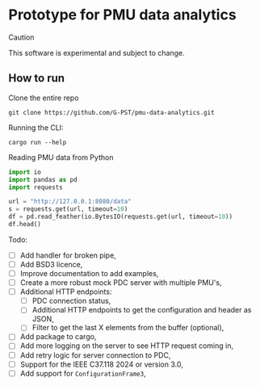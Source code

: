 # Prototype for PMU data analytics
> [!CAUTION]
> This software is experimental and subject to change.

## How to run

Clone the entire repo

```console
git clone https://github.com/G-PST/pmu-data-analytics.git
```

Running the CLI:

```console
cargo run --help
```


Reading PMU data from Python

```python
import io
import pandas as pd
import requests

url = "http://127.0.0.1:8080/data"
s = requests.get(url, timeout=10)
df = pd.read_feather(io.BytesIO(requests.get(url, timeout=10))
df.head()
```


Todo:

- [ ] Add handler for broken pipe,
- [ ] Add BSD3 licence,
- [ ] Improve documentation to add examples,
- [ ] Create a more robust mock PDC server with multiple PMU's,
- [ ] Additional HTTP endpoints:
    - [ ] PDC connection status,
    - [ ] Additional HTTP endpoints to get the configuration and header as JSON,
    - [ ] Filter to get the last X elements from the buffer (optional),
- [ ] Add package to cargo,
- [ ] Add more logging on the server to see HTTP request coming in,
- [ ] Add retry logic for server connection to PDC,
- [ ] Support for the IEEE C37.118 2024 or version 3.0,
- [ ] Add support for `ConfigurationFrame3`,
